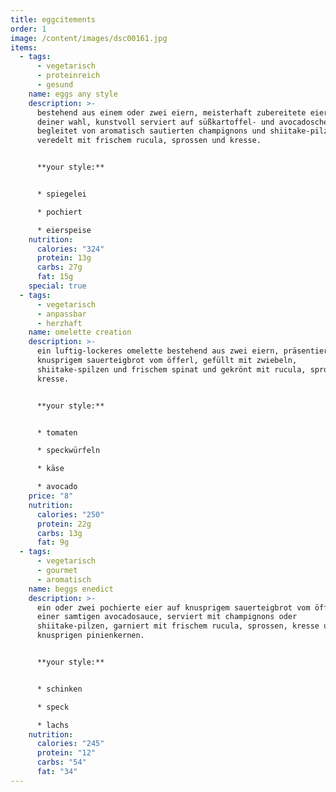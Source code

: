 ```yaml
---
title: eggcitements
order: 1
image: /content/images/dsc00161.jpg
items:
  - tags:
      - vegetarisch
      - proteinreich
      - gesund
    name: eggs any style
    description: >-
      bestehend aus einem oder zwei eiern, meisterhaft zubereitete eier nach
      deiner wahl, kunstvoll serviert auf süßkartoffel- und avocadoscheiben.
      begleitet von aromatisch sautierten champignons und shiitake-pilzen,
      veredelt mit frischem rucula, sprossen und kresse.


      **your style:**


      * spiegelei

      * pochiert

      * eierspeise
    nutrition:
      calories: "324"
      protein: 13g
      carbs: 27g
      fat: 15g
    special: true
  - tags:
      - vegetarisch
      - anpassbar
      - herzhaft
    name: omelette creation
    description: >-
      ein luftig-lockeres omelette bestehend aus zwei eiern, präsentiert auf
      knusprigem sauerteigbrot vom öfferl, gefüllt mit zwiebeln,
      shiitake-spilzen und frischem spinat und gekrönt mit rucula, sprossen und
      kresse.


      **your style:**


      * tomaten

      * speckwürfeln

      * käse

      * avocado
    price: "8"
    nutrition:
      calories: "250"
      protein: 22g
      carbs: 13g
      fat: 9g
  - tags:
      - vegetarisch
      - gourmet
      - aromatisch
    name: beggs enedict
    description: >-
      ein oder zwei pochierte eier auf knusprigem sauerteigbrot vom öfferl und
      einer samtigen avocadosauce, serviert mit champignons oder
      shiitake-pilzen, garniert mit frischem rucula, sprossen, kresse und
      knusprigen pinienkernen.


      **your style:**


      * s﻿chinken

      * s﻿peck

      * l﻿achs
    nutrition:
      calories: "245"
      protein: "12"
      carbs: "54"
      fat: "34"
---
```

